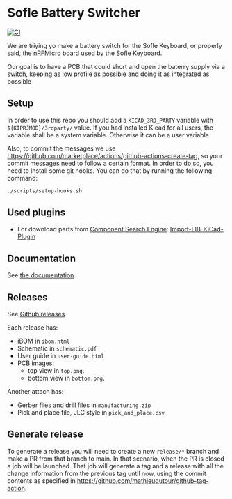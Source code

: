 
# Sofle Battery Switcher

[![CI](https://github.com/Supermanuu/BatterySwitcher/actions/workflows/release.yml/badge.svg?branch=main)](https://github.com/Supermanuu/BatterySwitcher/actions/workflows/release.yml)

We are triying yo make a battery switch for the Sofle Keyboard, or properly said, the [nRFMicro](https://github.com/joric/nrfmicro/tree/1.4) board used by the [Sofle](https://github.com/josefadamcik/SofleKeyboard) Keyboard.

Our goal is to have a PCB that could short and open the baterry supply via a switch, keeping as low profile as possible and doing it as integrated as possible

## Setup

In order to use this repo you should add a `KICAD_3RD_PARTY` variable with `${KIPRJMOD}/3rdparty/` value. If you had installed Kicad for all users, the variable shall be a system variable. Otherwise it can be a user variable.

Also, to commit the messages we use <https://github.com/marketplace/actions/github-actions-create-tag>, so your commit messages need to follow a certain format. In order to do so, you need to install some git hooks. You can do that by running the following command:

```bash
./scripts/setup-hooks.sh
```

## Used plugins

* For download parts from [Component Search Engine](https://componentsearchengine.com/): [Import-LIB-KiCad-Plugin](https://github.com/Steffen-W/Import-LIB-KiCad-Plugin)

## Documentation

See [the documentation](doc/user-guide.md).

## Releases

See [Github releases](https://github.com/Supermanuu/BatterySwitcher/releases).

Each release has:

* iBOM in `ibom.html`
* Schematic in `schematic.pdf`
* User guide in `user-guide.html`
* PCB images:
  * top view in `top.png`.
  * bottom view in `bottom.png`.

Another attach has:

* Gerber files and drill files in `manufacturing.zip`
* Pick and place file, JLC style in `pick_and_place.csv`

## Generate release

To generate a release you will need to create a new `release/*` branch and make a PR from that branch to main. In that scenario, when the PR is closed a job will be launched. That job will generate a tag and a release with all the change information from the previous tag until now, using the commit contents as specified in <https://github.com/mathieudutour/github-tag-action>.
